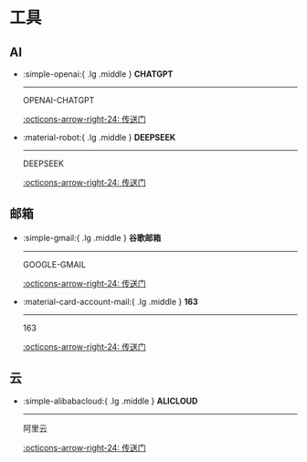 # 工具

## AI

<div class="grid cards" markdown>

-   :simple-openai:{ .lg .middle } __CHATGPT__

    ---

    OPENAI-CHATGPT

    [:octicons-arrow-right-24: <a href="https://chatgpt.com/" target="_blank"> 传送门 </a>](#)

-   :material-robot:{ .lg .middle } __DEEPSEEK__

    ---

    DEEPSEEK

    [:octicons-arrow-right-24: <a href="https://chat.deepseek.com/" target="_blank"> 传送门 </a>](#)

</div>

## 邮箱

<div class="grid cards" markdown>

-   :simple-gmail:{ .lg .middle } __谷歌邮箱__

    ---

    GOOGLE-GMAIL

    [:octicons-arrow-right-24: <a href="https://mail.google.com/mail/" target="_blank"> 传送门 </a>](#)

-   :material-card-account-mail:{ .lg .middle } __163__

    ---

    163

    [:octicons-arrow-right-24: <a href="https://chat.deepseek.com/" target="_blank"> 传送门 </a>](#)

</div>

## 云

<div class="grid cards" markdown>

-   :simple-alibabacloud:{ .lg .middle } __ALICLOUD__

    ---

    阿里云

    [:octicons-arrow-right-24: <a href="https://cn.aliyun.com/" target="_blank"> 传送门 </a>](#)

</div>